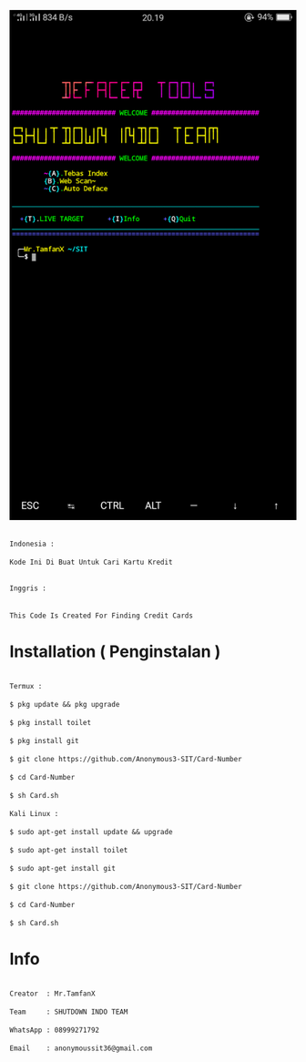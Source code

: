 ![Screenshot_2020-04-21-20-19-31-15](https://raw.githubusercontent.com/Anonymous3-SIT/Tebas/master/Screenshot_2020-04-21-20-19-31-15.png)
```

Indonesia :

Kode Ini Di Buat Untuk Cari Kartu Kredit

```

```

Inggris : 


This Code Is Created For Finding Credit Cards
```

# Installation ( Penginstalan )

```

Termux :

$ pkg update && pkg upgrade

$ pkg install toilet

$ pkg install git

$ git clone https://github.com/Anonymous3-SIT/Card-Number

$ cd Card-Number

$ sh Card.sh

Kali Linux :

$ sudo apt-get install update && upgrade

$ sudo apt-get install toilet

$ sudo apt-get install git

$ git clone https://github.com/Anonymous3-SIT/Card-Number

$ cd Card-Number

$ sh Card.sh

```

# Info

```

Creator  : Mr.TamfanX

Team     : SHUTDOWN INDO TEAM

WhatsApp : 08999271792

Email    : anonymoussit36@gmail.com

```
